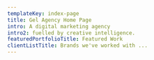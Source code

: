 ```yaml
---
templateKey: index-page
title: Gel Agency Home Page
intro: A digital marketing agency
intro2: fuelled by creative intelligence.
featuredPortfolioTitle: Featured Work
clientListTitle: Brands we've worked with ...
---
```


